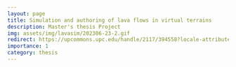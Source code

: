 ```yaml
---
layout: page
title: Simulation and authoring of lava flows in virtual terrains
description: Master's thesis Project
img: assets/img/lavasim/202306-23-2.gif
redirect: https://upcommons.upc.edu/handle/2117/394558?locale-attribute=en
importance: 1
category: thesis
---
```

